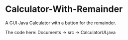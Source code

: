 # Calculator-With-Remainder
A GUI Java Calculator with a button for the remainder.

The code here:
Documents -> src -> CalculatorUI.java
